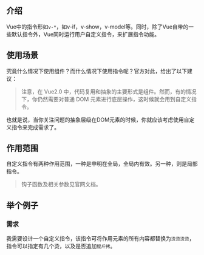 
## 介绍

Vue中的指令形如`v-*`，如v-if，v-show，v-model等。同时，除了Vue自带的一些默认指令外，Vue同时运行用户自定义指令，来扩展指令功能。

## 使用场景

究竟什么情况下使用组件？而什么情况下使用指令呢？官方对此，给出了以下建议：

> 注意，在 Vue2.0 中，代码复用和抽象的主要形式是组件。然而，有的情况下，你仍然需要对普通 DOM 元素进行底层操作，这时候就会用到自定义指令。

也就是说，当你关注问题的抽象层级在DOM元素的时候，你就应该考虑使用自定义指令来完成需求了。

## 作用范围

自定义指令有两种作用范围，一种是申明在全局，全局内有效。另一种，则是局部指令。

> 钩子函数及相关参数见官网文档。

## 举个例子

### 需求

我需要设计一个自定义指令，该指令可将作用元素的所有内容都替换为`烫烫烫烫`，指令可以指定有几个烫，以及是否追加`锟斤拷`。


